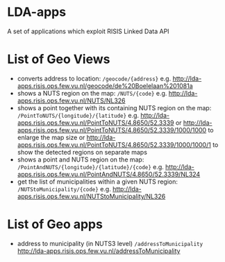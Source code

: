 # LDA-apps
A set of applications which exploit RISIS Linked Data API

# List of Geo Views
- converts address to location: `/geocode/{address}` e.g. http://lda-apps.risis.ops.few.vu.nl/geocode/de%20Boelelaan%201081a
- shows a NUTS region on the map: `/NUTS/{code}` e.g. http://lda-apps.risis.ops.few.vu.nl/NUTS/NL326
- shows a point together with its containing NUTS region on the map: `/PointToNUTS/{longitude}/{latitude}` e.g.  http://lda-apps.risis.ops.few.vu.nl/PointToNUTS/4.8650/52.3339 or http://lda-apps.risis.ops.few.vu.nl/PointToNUTS/4.8650/52.3339/1000/1000 to enlarge the map size or http://lda-apps.risis.ops.few.vu.nl/PointToNUTS/4.8650/52.3339/1000/1000/1 to show the detected regions on separate maps
- shows a point and NUTS region on the map: `/PointAndNUTS/{longitude}/{latitude}/{code}` e.g.  http://lda-apps.risis.ops.few.vu.nl/PointAndNUTS/4.8650/52.3339/NL324
- get the list of municipalities within a given NUTS region: `/NUTStoMunicipality/{code}` e.g. http://lda-apps.risis.ops.few.vu.nl/NUTStoMunicipality/NL326

# List of Geo apps
- address to municipality (in NUTS3 level) `/addressToMunicipality` http://lda-apps.risis.ops.few.vu.nl/addressToMunicipality
